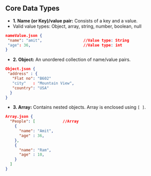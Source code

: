 ## Core Data Types
- **1. Name (or Key)/value pair:** Consists of a key and a value.
 - Valid value types: Object, array, string, number, boolean, null
```json
nameValue.json {
 "name": "amit",                  //Value type: String
 "age": 36,                       //Value type: int
}
```
- **2. Object:** An unordered collection of name/value pairs.
```json
Object.json {
 "address" : {
   "Flat no": "B602"
   "city"   : "Mountain View",
   "country": "USA"
  }
}
```
- **3. Array:** Contains nested objects. Array is enclosed using `[ ]`.
```json
Array.json {
  "People": [            //Array         
    {
      "name": "Amit",
      "age" : 36,
    },
    {
      "name": "Ram",
      "age" : 10,
    }
  ]
}
```
